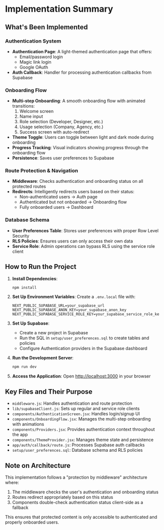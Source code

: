 # Implementation Summary

## What's Been Implemented

### Authentication System
- **Authentication Page**: A light-themed authentication page that offers:
  - Email/password login
  - Magic link login
  - Google OAuth
- **Auth Callback**: Handler for processing authentication callbacks from Supabase

### Onboarding Flow
- **Multi-step Onboarding**: A smooth onboarding flow with animated transitions:
  1. Welcome screen
  2. Name input
  3. Role selection (Developer, Designer, etc.)
  4. Usage selection (Company, Agency, etc.)
  5. Success screen with auto-redirect
- **Theme Toggle**: Users can toggle between light and dark mode during onboarding
- **Progress Tracking**: Visual indicators showing progress through the onboarding flow
- **Persistence**: Saves user preferences to Supabase

### Route Protection & Navigation
- **Middleware**: Checks authentication and onboarding status on all protected routes
- **Redirects**: Intelligently redirects users based on their status:
  - Non-authenticated users → Auth page
  - Authenticated but not onboarded → Onboarding flow
  - Fully onboarded users → Dashboard

### Database Schema
- **User Preferences Table**: Stores user preferences with proper Row Level Security
- **RLS Policies**: Ensures users can only access their own data
- **Service Role**: Admin operations can bypass RLS using the service role client

## How to Run the Project

1. **Install Dependencies**:
   ```bash
   npm install
   ```

2. **Set Up Environment Variables**:
   Create a `.env.local` file with:
   ```
   NEXT_PUBLIC_SUPABASE_URL=your_supabase_url
   NEXT_PUBLIC_SUPABASE_ANON_KEY=your_supabase_anon_key
   NEXT_PUBLIC_SUPABASE_SERVICE_ROLE_KEY=your_supabase_service_role_key
   ```

3. **Set Up Supabase**:
   - Create a new project in Supabase
   - Run the SQL in `setup/user_preferences.sql` to create tables and policies
   - Configure Authentication providers in the Supabase dashboard

4. **Run the Development Server**:
   ```bash
   npm run dev
   ```

5. **Access the Application**:
   Open [http://localhost:3000](http://localhost:3000) in your browser

## Key Files and Their Purpose

- `middleware.js`: Handles authentication and route protection
- `lib/supabaseClient.js`: Sets up regular and service role clients
- `components/AuthenticationScreen.jsx`: Handles login/signup UI
- `components/OnboardingFlow.jsx`: Manages the multi-step onboarding with animations
- `components/Providers.jsx`: Provides authentication context throughout the app
- `components/ThemeProvider.jsx`: Manages theme state and persistence
- `app/auth/callback/route.js`: Processes Supabase auth callbacks
- `setup/user_preferences.sql`: Database schema and RLS policies

## Note on Architecture

This implementation follows a "protection by middleware" architecture where:
1. The middleware checks the user's authentication and onboarding status
2. Routes redirect appropriately based on this status
3. Components double-check authentication status client-side as a fallback

This ensures that protected content is only accessible to authenticated and properly onboarded users. 